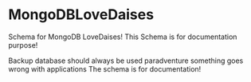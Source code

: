 # MongoDBLoveDaises
Schema for MongoDB LoveDaises!
This Schema is for documentation purpose!

Backup database should always be used paradventure something goes wrong with applications
The schema is for documentation!
